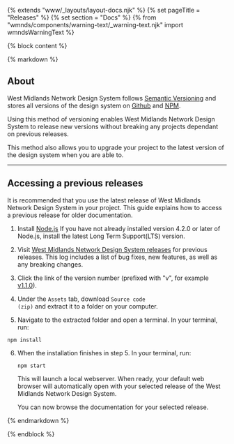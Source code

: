 {% extends "www/_layouts/layout-docs.njk" %}
{% set pageTitle = "Releases" %}
{% set section = "Docs" %}
{% from "wmnds/components/warning-text/_warning-text.njk" import wmndsWarningText %}

{% block content %}

{% markdown %}

## About

West Midlands Network Design System follows <a href="http://semver.org/" target="_blank" rel="noopener noreferrer" class="wmnds-link">Semantic Versioning</a> and stores all versions of the design system on <a href="https://github.com/wmcadigital/wmn-design-system/releases" target="_blank" rel="noopener noreferrer" class="wmnds-link">Github</a> and <a href="https://www.npmjs.com/package/wmn-design-system" target="_blank" rel="noopener noreferrer" class="wmnds-link">NPM</a>.

Using this method of versioning enables West Midlands Network Design System to release new versions without breaking any projects dependant on previous releases.

This method also allows you to upgrade your project to the latest version of the design system when you are able to.

---

## Accessing a previous releases

It is recommended that you use the latest release of West Midlands Network Design System in your project. This guide explains how to access a previous release for older documentation.

1. Install <a href="https://nodejs.org/en/" target="_blank" rel="noopener noreferrer" class="wmnds-link">Node.js</a>
   If you have not already installed version 4.2.0 or later of Node.js, install the latest Long Term Support(LTS) version.

2. Visit <a href="https://github.com/wmcadigital/wmn-design-system/releases" target="_blank" rel="noopener noreferrer" class="wmnds-link">West Midlands Network Design System releases</a> for previous releases. This log includes a list of bug fixes, new features, as well as any breaking changes.

3. Click the link of the version number (prefixed with "v", for example <a href="https://github.com/wmcadigital/wmn-design-system/releases/tag/v1.1.0" target="_blank" rel="noopener noreferrer" class="wmnds-link">v1.1.0</a>).

4. Under the <code class="wmnds-website-inline-code">Assets</code> tab, download <code class="wmnds-website-inline-code">Source code (zip)</code> and extract it to a folder on your computer.

5. Navigate to the extracted folder and open a terminal. In your terminal, run:
<pre><code class="bash wmnds-show-more-ignore" tabindex="0">npm install</code></pre>

6. When the installation finishes in step 5. In your terminal, run:
   <pre><code class="bash wmnds-show-more-ignore" tabindex="0">npm start</code></pre>

   This will launch a local webserver. When ready, your default web browser will automatically open with your selected release of the West Midlands Network Design System.

   You can now browse the documentation for your selected release.

{% endmarkdown %}

{% endblock %}
